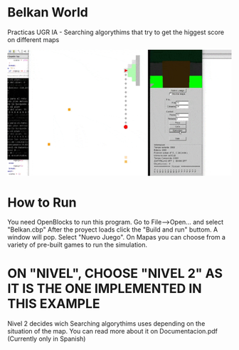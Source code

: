 # Belkan World
Practicas UGR IA - Searching algorythims that try to get the higgest score on different maps

![](Belkan.gif)

# How to Run

You need OpenBlocks to run this program. Go to File-->Open... and select "Belkan.cbp" 
After the proyect loads click the "Build and run" buttom.
A window will pop. Select "Nuevo Juego".
On Mapas you can choose from a variety of pre-built games to run the simulation.

# ON "NIVEL", CHOOSE "NIVEL 2" AS IT IS THE ONE IMPLEMENTED IN THIS EXAMPLE

Nivel 2 decides wich Searching algorythims uses depending on the situation of the map. You can read more about it on Documentacion.pdf (Currently only in Spanish)


